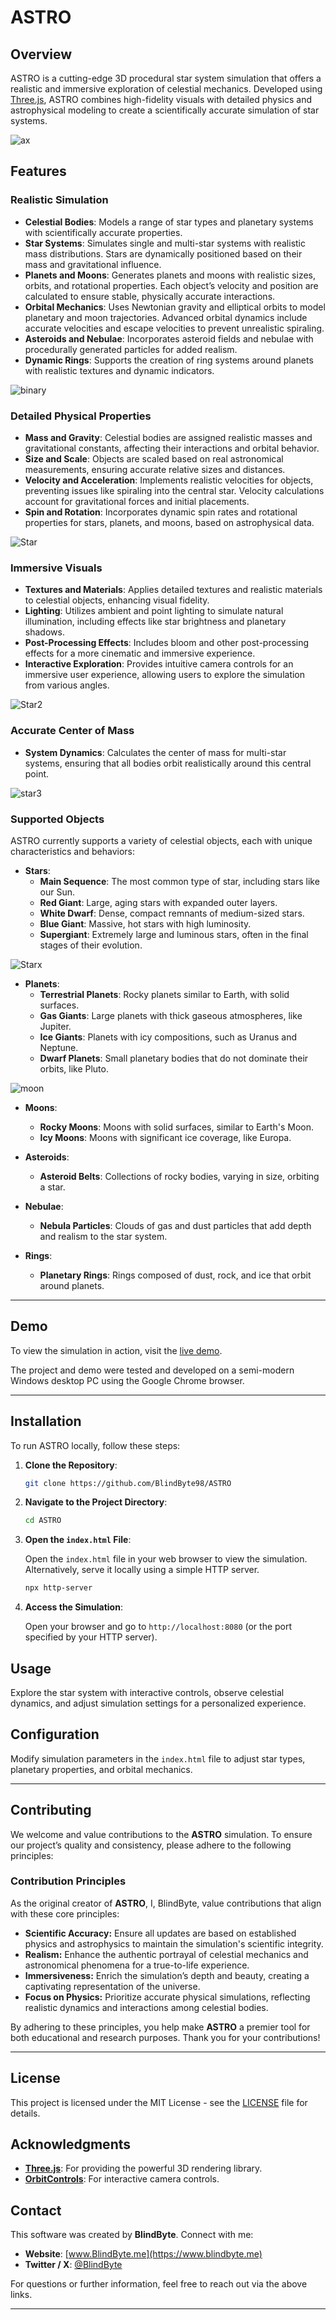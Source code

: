 # ASTRO

## Overview

ASTRO is a cutting-edge 3D procedural star system simulation that offers a realistic and immersive exploration of celestial mechanics. Developed using [Three.js](https://threejs.org/), ASTRO combines high-fidelity visuals with detailed physics and astrophysical modeling to create a scientifically accurate simulation of star systems.

![ax](https://github.com/user-attachments/assets/bab92f5d-ce84-4a7e-9a58-efdc3c963384)

## Features

### Realistic Simulation

- **Celestial Bodies**: Models a range of star types and planetary systems with scientifically accurate properties.
- **Star Systems**: Simulates single and multi-star systems with realistic mass distributions. Stars are dynamically positioned based on their mass and gravitational influence.
- **Planets and Moons**: Generates planets and moons with realistic sizes, orbits, and rotational properties. Each object’s velocity and position are calculated to ensure stable, physically accurate interactions.
- **Orbital Mechanics**: Uses Newtonian gravity and elliptical orbits to model planetary and moon trajectories. Advanced orbital dynamics include accurate velocities and escape velocities to prevent unrealistic spiraling.
- **Asteroids and Nebulae**: Incorporates asteroid fields and nebulae with procedurally generated particles for added realism.
- **Dynamic Rings**: Supports the creation of ring systems around planets with realistic textures and dynamic indicators.

![binary](https://github.com/user-attachments/assets/3b86d9a1-54a6-46e5-9aee-583ab5f1387c)

### Detailed Physical Properties

- **Mass and Gravity**: Celestial bodies are assigned realistic masses and gravitational constants, affecting their interactions and orbital behavior.
- **Size and Scale**: Objects are scaled based on real astronomical measurements, ensuring accurate relative sizes and distances.
- **Velocity and Acceleration**: Implements realistic velocities for objects, preventing issues like spiraling into the central star. Velocity calculations account for gravitational forces and initial placements.
- **Spin and Rotation**: Incorporates dynamic spin rates and rotational properties for stars, planets, and moons, based on astrophysical data.

![Star](https://github.com/user-attachments/assets/e89861b2-ca49-488f-bb69-94c1d203a887)

### Immersive Visuals

- **Textures and Materials**: Applies detailed textures and realistic materials to celestial objects, enhancing visual fidelity.
- **Lighting**: Utilizes ambient and point lighting to simulate natural illumination, including effects like star brightness and planetary shadows.
- **Post-Processing Effects**: Includes bloom and other post-processing effects for a more cinematic and immersive experience.
- **Interactive Exploration**: Provides intuitive camera controls for an immersive user experience, allowing users to explore the simulation from various angles.

![Star2](https://github.com/user-attachments/assets/a58e340f-cfb0-46c7-a52f-fbea3d475961)

### Accurate Center of Mass

- **System Dynamics**: Calculates the center of mass for multi-star systems, ensuring that all bodies orbit realistically around this central point.

![star3](https://github.com/user-attachments/assets/7cd97547-dbeb-4292-a618-e31908c48e15)

### Supported Objects

ASTRO currently supports a variety of celestial objects, each with unique characteristics and behaviors:

- **Stars**:
  - **Main Sequence**: The most common type of star, including stars like our Sun.
  - **Red Giant**: Large, aging stars with expanded outer layers.
  - **White Dwarf**: Dense, compact remnants of medium-sized stars.
  - **Blue Giant**: Massive, hot stars with high luminosity.
  - **Supergiant**: Extremely large and luminous stars, often in the final stages of their evolution.

![Starx](https://github.com/user-attachments/assets/97fc1c02-3615-4be5-b600-0bfaee4a3440)

- **Planets**:
  - **Terrestrial Planets**: Rocky planets similar to Earth, with solid surfaces.
  - **Gas Giants**: Large planets with thick gaseous atmospheres, like Jupiter.
  - **Ice Giants**: Planets with icy compositions, such as Uranus and Neptune.
  - **Dwarf Planets**: Small planetary bodies that do not dominate their orbits, like Pluto.

![moon](https://github.com/user-attachments/assets/b7ef23a6-9976-491f-9b52-1efe91ac84fe)

- **Moons**:
  - **Rocky Moons**: Moons with solid surfaces, similar to Earth's Moon.
  - **Icy Moons**: Moons with significant ice coverage, like Europa.

- **Asteroids**:
  - **Asteroid Belts**: Collections of rocky bodies, varying in size, orbiting a star.

- **Nebulae**:
  - **Nebula Particles**: Clouds of gas and dust particles that add depth and realism to the star system.

- **Rings**:
  - **Planetary Rings**: Rings composed of dust, rock, and ice that orbit around planets.

---

## Demo

To view the simulation in action, visit the [live demo](https://blindbyte98.github.io/ASTRO/). 

The project and demo were tested and developed on a semi-modern Windows desktop PC using the Google Chrome browser.

---

## Installation

To run ASTRO locally, follow these steps:

1. **Clone the Repository**:

    ```bash
    git clone https://github.com/BlindByte98/ASTRO
    ```

2. **Navigate to the Project Directory**:

    ```bash
    cd ASTRO
    ```

3. **Open the `index.html` File**:

    Open the `index.html` file in your web browser to view the simulation. Alternatively, serve it locally using a simple HTTP server.

    ```bash
    npx http-server
    ```

4. **Access the Simulation**:

    Open your browser and go to `http://localhost:8080` (or the port specified by your HTTP server).

## Usage

Explore the star system with interactive controls, observe celestial dynamics, and adjust simulation settings for a personalized experience.

## Configuration

Modify simulation parameters in the `index.html` file to adjust star types, planetary properties, and orbital mechanics.

---

## Contributing

We welcome and value contributions to the **ASTRO** simulation. To ensure our project’s quality and consistency, please adhere to the following principles:

### Contribution Principles

As the original creator of **ASTRO**, I, BlindByte, value contributions that align with these core principles:

- **Scientific Accuracy:** Ensure all updates are based on established physics and astrophysics to maintain the simulation's scientific integrity.
- **Realism:** Enhance the authentic portrayal of celestial mechanics and astronomical phenomena for a true-to-life experience.
- **Immersiveness:** Enrich the simulation’s depth and beauty, creating a captivating representation of the universe.
- **Focus on Physics:** Prioritize accurate physical simulations, reflecting realistic dynamics and interactions among celestial bodies.

By adhering to these principles, you help make **ASTRO** a premier tool for both educational and research purposes. Thank you for your contributions!

---

## License

This project is licensed under the MIT License - see the [LICENSE](LICENSE) file for details.

## Acknowledgments

- **[Three.js](https://threejs.org/)**: For providing the powerful 3D rendering library.
- **[OrbitControls](https://threejs.org/examples/#orbitcontrols)**: For interactive camera controls.

## Contact

This software was created by **BlindByte**. Connect with me:

- **Website**: [www.BlindByte.me](https://www.blindbyte.me)
- **Twitter / X**: [@BlindByte](https://twitter.com/BlindByte)

For questions or further information, feel free to reach out via the above links.

---

